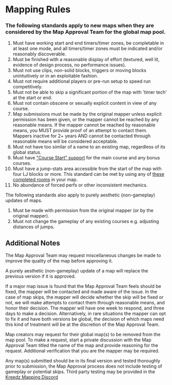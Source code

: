 # Mapping Rules

### The following standards apply to new maps when they are considered by the Map Approval Team for the global map pool.

1. Must have working start and end timers/timer zones, be completable in at least one mode, and all timers/timer zones must be indicated and/or reasonably discoverable.
2. Must be finished with a reasonable display of effort (textured, well lit, evidence of design process, no performance issues).
3. Must not use clips, non-solid blocks, triggers or moving blocks unintuitively or in an exploitable fashion.
4. Must not require additional players or pre-run setup to speed run competitively.
5. Must not be able to skip a significant portion of the map with 'timer tech' at the start or end.
6. Must not contain obscene or sexually explicit content in view of any course.
7. Map submissions must be made by the original mapper unless explicit permission has been given, or the mapper cannot be reached by any reasonable means. If the mapper cannot be reached by reasonable means, you MUST provide proof of an attempt to contact them. Mappers inactive for 2+ years AND cannot be contacted through reasonable means will be considered acceptable.
8. Must not have too similar of a name to an existing map, regardless of its global status.
9. Must have ["Course Start" support](https://bitbucket.org/kztimerglobalteam/gokz/src/master/MAPPING.md) for the main course and any bonus courses.
10. Must have a jump-stats area accessible from the start of the map with four LJ blocks or more. This standard can be met by using any of [these completed rooms](https://cdn.gokz.org/resource/js-prefabs.zip) in your map.
11. No abundance of forced perfs or other inconsistent mechanics.

The following standards also apply to purely aesthetic (non-gameplay) updates of maps.
1. Must be made with permission from the original mapper (or by the original mapper).
2. Must not change the gameplay of any existing courses e.g. adjusting distances of jumps.

## Additional Notes

The Map Approval Team may request miscellaneous changes be made to improve the quality of the map before approving it.

A purely aesthetic (non-gameplay) update of a map will replace the previous version if it is approved.

If a major map issue is found that the Map Approval Team feels should be fixed, the mapper will be contacted and made aware of the issue. In the case of map skips, the mapper will decide whether the skip will be fixed or not, we will make attempts to contact them through reasonable means, and honor their decision. The mapper will have one week to respond, and three days to make a decision. Alternatively, in rare situations the mapper can opt to fix it and have both versions be global, the decision of which maps need this kind of treatment will be at the discretion of the Map Approval Team.

Map creators may request for their global map(s) to be removed from the map pool. To make a request, start a private discussion with the Map Approval Team titled the name of the map and provide reasoning for the request. Additional verification that you are the mapper may be required.

Any map(s) submitted should be in its final version and tested thoroughly prior to submission, the Map Approval process does not include testing of gameplay or potential skips. Third party testing may be provided in the [Kreedz Mapping Discord]( https://discord.gg/R593VhE)